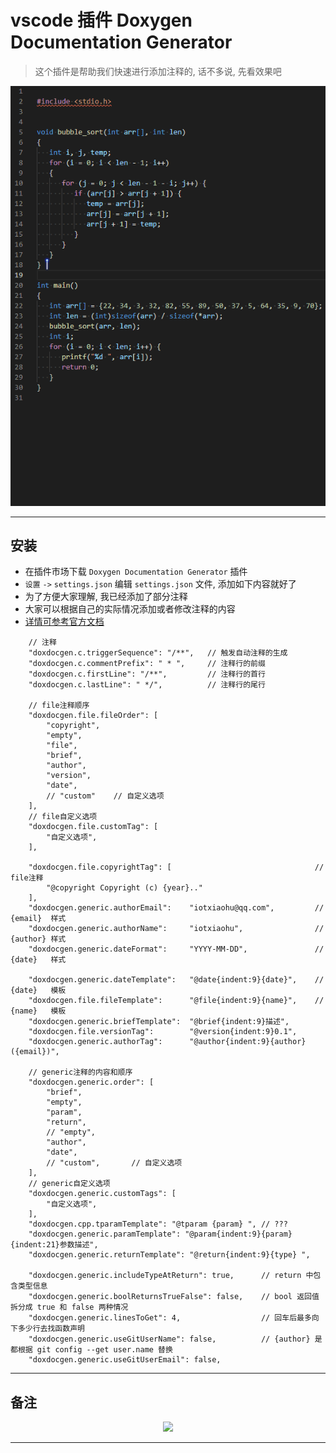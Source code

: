 # vscode 插件 Doxygen Documentation Generator

> 这个插件是帮助我们快速进行添加注释的, 话不多说, 先看效果吧

![图片](1.gif)

---

## 安装

- 在插件市场下载 `Doxygen Documentation Generator` 插件
- `设置` `->` `settings.json` 编辑 `settings.json` 文件, 添加如下内容就好了
- 为了方便大家理解, 我已经添加了部分注释
- 大家可以根据自己的实际情况添加或者修改注释的内容
- [详情可参考官方文档](https://github.com/cschlosser/doxdocgen)

```shell
    // 注释
    "doxdocgen.c.triggerSequence": "/**",   // 触发自动注释的生成
    "doxdocgen.c.commentPrefix": " * ",     // 注释行的前缀
    "doxdocgen.c.firstLine": "/**",         // 注释行的首行
    "doxdocgen.c.lastLine": " */",          // 注释行的尾行

    // file注释顺序
    "doxdocgen.file.fileOrder": [
        "copyright",
        "empty",
        "file",
        "brief",
        "author",
        "version",
        "date",
        // "custom"    // 自定义选项
    ],
    // file自定义选项
    "doxdocgen.file.customTag": [
        "自定义选项",
    ],

    "doxdocgen.file.copyrightTag": [                                // file注释
        "@copyright Copyright (c) {year}.."
    ],
    "doxdocgen.generic.authorEmail":    "iotxiaohu@qq.com",         // {email}  样式
    "doxdocgen.generic.authorName":     "iotxiaohu",                // {author} 样式
    "doxdocgen.generic.dateFormat":     "YYYY-MM-DD",               // {date}   样式

    "doxdocgen.generic.dateTemplate":   "@date{indent:9}{date}",    // {date}   模板
    "doxdocgen.file.fileTemplate":      "@file{indent:9}{name}",    // {name}   模板
    "doxdocgen.generic.briefTemplate":  "@brief{indent:9}描述",
    "doxdocgen.file.versionTag":        "@version{indent:9}0.1",
    "doxdocgen.generic.authorTag":      "@author{indent:9}{author}({email})",

    // generic注释的内容和顺序
    "doxdocgen.generic.order": [
        "brief",
        "empty",
        "param",
        "return",
        // "empty",
        "author",
        "date",
        // "custom",       // 自定义选项
    ],
    // generic自定义选项
    "doxdocgen.generic.customTags": [
        "自定义选项",
    ],
    "doxdocgen.cpp.tparamTemplate": "@tparam {param} ", // ???
    "doxdocgen.generic.paramTemplate": "@param{indent:9}{param}{indent:21}参数描述",
    "doxdocgen.generic.returnTemplate": "@return{indent:9}{type} ",

    "doxdocgen.generic.includeTypeAtReturn": true,      // return 中包含类型信息
    "doxdocgen.generic.boolReturnsTrueFalse": false,    // bool 返回值拆分成 true 和 false 两种情况
    "doxdocgen.generic.linesToGet": 4,                  // 回车后最多向下多少行去找函数声明
    "doxdocgen.generic.useGitUserName": false,          // {author} 是都根据 git config --get user.name 替换
    "doxdocgen.generic.useGitUserEmail": false,
```

---

## 备注

<div align=center><a href="https://gitee.com/iotxiaohu/blog">
    <img width="800" src="https://gitee.com/iotxiaohu/image/raw/master/gitee_vx/gitee_vx.png"/>
</a></div>

---
